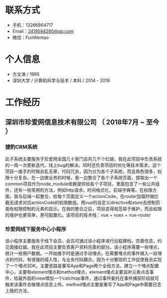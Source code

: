 # 联系方式
- 手机：13266864717
- Email：2419584260@qq.com
- 微信：FunWentao
# 个人信息
- 方文涛 / 1995
- 深圳大学 / 计算机科学与技术 / 本科 / 2014 - 2018
# 工作经历
## 深圳市珍爱网信息技术有限公司 （ 2018年7月 ~ 至今 ）
### 捷豹CRM系统
此子系统主要服务于珍爱网全国几十家门店共几千个红娘，我在此项目中负责系统的一周一次更新迭代，线上bug的解决，同时还负责项目的优化等技术需求。这个项目一接手的时候杂乱无章，代码冗余，因为分为各个子系统，而且角色很多，权限十分复杂。在一边做业务的时候，我一边整合了各个子系统页面，提取出一个common项目作为node_module依赖提供给各个子项目，里面包含了一些公共组件，还有一些常用的方法，例如http请求，时间格式化，前端字典等。在权限方面，我与后端一起整合，给每个页面定义一个actionCode，在router加载时做拦截去请求对应actionCode的权限数组，用vue的自定义directive和store去控制页面有权限控制的元素的显示。在我的整合之后，项目变得规范易于维护，而且权限的维护也更简单、更可配置化。该项目的技术栈：vue + vuex + vue-router
### 珍爱网线下服务中心小程序
该小程序主要服务于线下会员，会员可通过该小程序进行远程建档，完善信息，约见面接红娘。我在此项目主要负责客户资料完善的部分。该小程序需要一些埋点，统计一些用户数据。一开始接手时是通过手动埋点，在需要埋点的事件植入一段埋点的代码，有很强的侵入性，与业务代码耦合。因为十分繁琐的工作促使我去实现了一个埋点SDK。主要思路是重写App和Page两个全局方法，建立一个埋点配置中心，主要有element埋点和method埋点，element埋点主要监听元素点击事件，给最外层的view增加一个catchtap事件，通过事件委托在事件捕获阶段就可触发该事件去做埋点信息上传。method埋点主要是重写了App和Page中需要日志上报的方法。
###